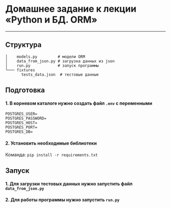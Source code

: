 # Домашнее задание к лекции «Python и БД. ORM»
___
## Структура 
```shell
│    models.py         # модели ORM
│    data_from_json.py # загрузка данных из json
│    run.py            # запуск программы
└─── fixtures
       tests_data.json  # тестовые данные
```
## Подготовка 
#### 1. В корневом каталоге нужно создать файл ```.env``` с переменными
```
POSTGRES_USER=
POSTGRES_PASSWORD=
POSTGRES_HOST=
POSTGRES_PORT=
POSTGRES_DB=
```
#### 2. Установить необходимые библиотеки
Команда: ```pip install -r requirements.txt```

## Запуск
#### 1. Для загрузки тестовых данных нужно запустить файл ```data_from_json.py``` 
#### 2. Для работы программы нужно запустить ```run.py```